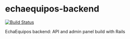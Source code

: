 # echaequipos-backend

[![Build Status](https://travis-ci.com/fblupi/echaequipos-backend.svg?branch=develop)](https://travis-ci.com/fblupi/echaequipos-backend)

EchaEquipos backend: API and admin panel build with Rails
